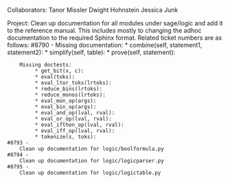 Collaborators: 
	Tanor Missler
	Dwight Hohnstein
	Jessica Junk

Project:
	Clean up documentation for all modules under sage/logic and add it to the reference manual. 
	This includes mostly to changing the adhoc documentation to the required Sphinx format.
	Related ticket numbers are as follows:
	#8790 - 
		Missing documentation:
			 * combine(self, statement1, statement2):
			 * simplify(self, table):
			 * prove(self, statement):


		Missing doctests:
			 * get_bit(x, c):
			 * eval(toks):
			 * eval_ltor_toks(lrtoks):
			 * reduce_bins(lrtoks):
			 * reduce_monos(lrtoks):
			 * eval_mon_op(args):
			 * eval_bin_op(args):
			 * eval_and_op(lval, rval):
			 * eval_or_op(lval, rval):
			 * eval_ifthen_op(lval, rval):
			 * eval_iff_op(lval, rval):
			 * tokenize(s, toks):
	#8793 - 
		Clean up documentation for logic/boolformula.py
	#8794 -
		Clean up documentation for logic/logicparser.py
	#8795 - 
		Clean up documentation for logic/logictable.py
